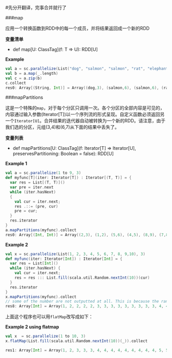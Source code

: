 #先分开翻译，完事合并就行了

###map

应用一个转换函数到RDD中的每一个成员，并将结果返回成一个新的RDD

**变量清单**

* def map[U: ClassTag](f: T => U): RDD[U]

**Example**

```scala
val a = sc.parallelize(List("dog", "salmon", "salmon", "rat", "elephant"), 3)
val b = a.map(_.length)
val c = a.zip(b)
c.collect
res0: Array[(String, Int)] = Array((dog,3), (salmon,6), (salmon,6), (rat,3), (elephant,8))
```

###mapPartitions

这是一个特殊的`map`，对于每个分区只调用一次。各个分区的全部内容是可见的，内容通过输入参数(Iterator[T])以一个序列流的形式呈现。自定义函数必须返回另一个`Iterator[U]`。合并结果的迭代器自动被转换为一个新的RDD。请注意，由于我们选的分区，元组(3,4)和(6,7)从下面的结果中丢失了。

**变量列表**

* def mapPartitions[U: ClassTag](f: Iterator[T] => Iterator[U], preservesPartitioning: Boolean = false): RDD[U]

**Example 1**

```scala
val a = sc.parallelize(1 to 9, 3)
def myfunc[T](iter: Iterator[T]) : Iterator[(T, T)] = {
  var res = List[(T, T)]()
  var pre = iter.next
  while (iter.hasNext)
  {
    val cur = iter.next;
    res .::= (pre, cur)
    pre = cur;
  }
  res.iterator
}
a.mapPartitions(myfunc).collect
res0: Array[(Int, Int)] = Array((2,3), (1,2), (5,6), (4,5), (8,9), (7,8))
```
**Example 2**

```scala
val x = sc.parallelize(List(1, 2, 3, 4, 5, 6, 7, 8, 9,10), 3)
def myfunc(iter: Iterator[Int]) : Iterator[Int] = {
  var res = List[Int]()
  while (iter.hasNext) {
    val cur = iter.next;
    res = res ::: List.fill(scala.util.Random.nextInt(10))(cur)
  }
  res.iterator
}
x.mapPartitions(myfunc).collect
// some of the number are not outputted at all. This is because the random number generated for it is zero.
res8: Array[Int] = Array(1, 2, 2, 2, 2, 3, 3, 3, 3, 3, 3, 3, 3, 3, 4, 4, 4, 4, 4, 4, 4, 5, 7, 7, 7, 9, 9, 10)
```
上面这个程序也可以用`flatMap`改写成如下：

**Example 2 using flatmap**

```scala
val x  = sc.parallelize(1 to 10, 3)
x.flatMap(List.fill(scala.util.Random.nextInt(10))(_)).collect

res1: Array[Int] = Array(1, 2, 3, 3, 3, 4, 4, 4, 4, 4, 4, 4, 4, 4, 5, 5, 6, 6, 6, 6, 6, 6, 6, 6, 7, 7, 7, 8, 8, 8, 8, 8, 8, 8, 8, 9, 9, 9, 9, 9, 10, 10, 10, 10, 10, 10, 10, 10)
```
